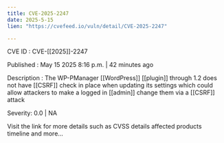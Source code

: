 ```yaml
---
title: CVE-2025-2247
date: 2025-5-15
lien: "https://cvefeed.io/vuln/detail/CVE-2025-2247"

---
```


CVE ID : CVE-[[2025]]-2247

Published :  May 15
2025
8:16 p.m. | 42 minutes ago

Description : The WP-PManager [[WordPress]] [[plugin]] through 1.2 does not have [[CSRF]] check in place when updating its settings
which could allow attackers to make a logged in [[admin]] change them via a [[CSRF]] attack

Severity: 0.0 | NA

Visit the link for more details
such as CVSS details
affected products
timeline
and more...
